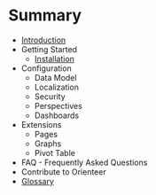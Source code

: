 # Summary

* [Introduction](README.md)
* Getting Started
   * [Installation](installation.md)
* Configuration
   * Data Model
   * Localization
   * Security
   * Perspectives
   * Dashboards
* Extensions
   * Pages
   * Graphs
   * Pivot Table
* FAQ - Frequently Asked Questions
* Contribute to Orienteer
* [Glossary](glossary.md)

